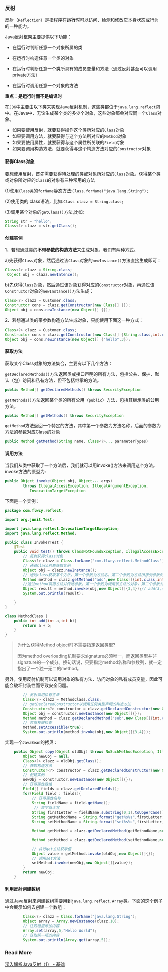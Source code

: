 ### 反射

反射（`Reflection`）是指程序在**运行时**可以访问、检测和修改它本身状态或行为的一种能力。

Java反射框架主要提供以下功能：

- 在运行时判断任意一个对象所属的类

- 在运行时构造任意一个类的对象

- 在运行时判断任意一个类所具有的成员变量和方法（通过反射甚至可以调用private方法）

- 在运行时调用任意一个对象的方法

**重点：是运行时而不是编译时**

在`JDK`中主要由以下类来实现Java反射机制，这些类都位于`java.lang.reflect`包中。在Java中，无论生成某个类的多少个对象，这些对象都会对应同一个`Class`对象。
+ 如果要使用反射，就要获得操作这个类所对应的`Class`对象 
+ 如果要调用方法，就要获得与这个方法所对应的`Method`对象  
+ 如果要使用属性，就要获得与这个属性所关联的`Field`对象 
+ 如果要调用构造方法，就要获得与这个构造方法对应的`Constructor`对象

#### 获得Class对象

要想使用反射，首先需要获得待处理的类或对象所对应的`Class`对象。获得某个类或对象所对应的`Class`的对象有三种常用的方法

(1)使用`Class类`的`forName`静态方法:`Class.forName("java.lang.String");`

(2)使用类的.class语法，比如:`Class clazz = String.class;`

(3)调用某个对象的`getClass()`方法,比如:

```java
String str = "hello";
Class<?> clazz = str.getClass();
```

#### 创建实例

1、若想通过类的**不带参数的构造方法**来生成对象，我们有两种方式。

a)先获得`Class`对象，然后通过该`Class`对象的`newInstance()`方法直接生成即可：

```java
Class<?> clazz = String.class;
 Object obj = clazz.newIntence();
```

b)先获得`Class`对象，然后通过该对象获得对应的`Constructor`对象，再通过该`Constructor`对象的`newInstance()`方法生成：

```java
Class<?> clazz = Customer.class;
Constructor cons = clazz.getConstructor(new Class[] {});
Object obj = cons.newInstance(new Object[] {});
```

2、若想通过类的带参数构造方法生成对象，只能使用下面这一种方式：

```java
Class<?> clazz = Customer.class;
Constructor cons = clazz.getConstructor(new Class[] {String.class,int.class});
Object obj = cons.newInstance(new Object[] {"hello",3});
```

#### 获取方法

获取某个Class对象的方法集合，主要有以下几个方法：

`getDeclaredMethods()`方法返回类或接口声明的所有方法，包括公共、保护、默认（包）访问和私有方法，但不包括继承的方法。

```java
public Method[] getDeclaredMethods() throws SecurityException
```

`getMethods()`方法返回某个类的所有公用（`public`）方法，包括其继承类的公用方法。

```java
public Method[] getMethods() throws SecurityException
```

`getMethod`方法返回一个特定的方法，其中第一个参数为方法名称，后面的参数为方法的参数对应Class的对象

```java
public Method getMethod(String name, Class<?>... parameterTypes)
```

#### 调用方法

当我们从类中获取了一个方法后，我们就可以用invoke()方法来调用这个方法。invoke方法的原型为:

```java
public Object invoke(Object obj, Object... args)
        throws IllegalAccessException, IllegalArgumentException,
           InvocationTargetException
```

下面是一个实例：

```java
package com.flwcy.reflect;

import org.junit.Test;

import java.lang.reflect.InvocationTargetException;
import java.lang.reflect.Method;

public class InvokerTest {
    @Test
    public void test() throws ClassNotFoundException, IllegalAccessException, InstantiationException, NoSuchMethodException, InvocationTargetException {
        // 反射获得class对象
        Class<?> clazz = Class.forName("com.flwcy.reflect.MethodClass");//MethodClass.class;
        // 通过class对象获取实例
        Object obj = clazz.newInstance();
        // 通过class获取某个方法，第一个参数为方法名，第二个参数为方法所接受参数的class对象
        Method method = clazz.getMethod("add",new Class[]{int.class,int.class});
        //通过method调用方法并传递参数，第一个参数为调用该方法的对象，第二个参数为方法的实际参数
        Object result = method.invoke(obj,new Object[]{3,4});// add(3,4);
        System.out.println(result);

    }
}

class MethodClass {
    public int add(int a,int b){
        return a + b;
    }
}
```

> 为什么获得Method object时不需要指定返回类型?
>
> 因为method overloading机制要求signature必须唯一，而返回类型并非signature的一个成分。换句话说，只要指定method名称和参数列，就一定指出了一个独一无二的method。

另外，使用反射机制可以调用对象的私有方法、访问对象的私有成员变量，因此可能会破坏封装性而导致安全问题。

```java
        // 反射调用私有方法
        Class<?> clazz = MethodClass.class;
        // getDeclaredConstructor以调用任何类型声明的构造方法
        Constructor<?> constructor = clazz.getDeclaredConstructor(new Class[]{});
        Object obj = constructor.newInstance(new Object[]{});
        Method method = clazz.getDeclaredMethod("sub",new Class[]{int.class,int.class});
        // 忽略权限检查
        method.setAccessible(true);
        System.out.println(method.invoke(obj,new Object[]{3,4}));
```

实现一个`JavaBean`的拷贝：

```java
    public Object copy(Object oldObj) throws NoSuchMethodException, IllegalAccessException, InvocationTargetException, InstantiationException {
        Object newObj = null;
        Class<?> clazz = oldObj.getClass();
        // 获取构造方法
        Constructor<?> constructor = clazz.getDeclaredConstructor(new Class[]{});
        // 创建实例
        newObj = constructor.newInstance(new Object[]{});
        // 获得属性数组
        Field[] fields = clazz.getDeclaredFields();
        for(Field field : fields){
            // 获得属性名称
            String fieldName = field.getName();
             // 首字母大写
            String firstLetter = fieldName.substring(0,1).toUpperCase();
            String getMethodName = String.format("get%s%s",firstLetter,fieldName.substring(1));
            String setMethodName = String.format("set%s%s",firstLetter,fieldName.substring(1));

            Method getMethod = clazz.getDeclaredMethod(getMethodName,new Class[]{});

            Method setMethod = clazz.getDeclaredMethod(setMethodName,new Class[]{field.getType()});

            // 执行get方法获取值
            Object value = getMethod.invoke(oldObj,new Object[]{});
            // 调用set方法
            setMethod.invoke(newObj,new Object[]{value});
        }
        return newObj;
    }
```

#### 利用反射创建数组

通过Java反射来创建数组需要用到`java.lang.reflect.Array`类。下面的这个例子中会展示如何去创建一个数组：

```java
        Class<?> clazz = Class.forName("java.lang.String");
        Object array = Array.newInstance(clazz,10);
        // 往数组里添加内容
        Array.set(array,5,"Hello World");
        // 获取某一项的内容
        System.out.println(Array.get(array,5));
```

### Read More

[深入解析Java反射（1） - 基础](http://www.sczyh30.com/posts/Java/java-reflection-1/#%E4%B8%80%E3%80%81%E5%9B%9E%E9%A1%BE%EF%BC%9A%E4%BB%80%E4%B9%88%E6%98%AF%E5%8F%8D%E5%B0%84%EF%BC%9F)